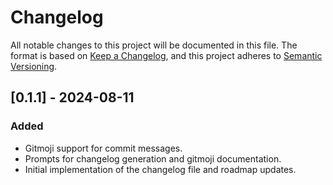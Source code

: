# Changelog

All notable changes to this project will be documented in this file. The format is based on [Keep a Changelog](https://keepachangelog.com/en/1.1.0/), and this project adheres to [Semantic Versioning](https://semver.org/spec/v2.0.0.html).

## [0.1.1] - 2024-08-11

### Added

- Gitmoji support for commit messages.
- Prompts for changelog generation and gitmoji documentation.
- Initial implementation of the changelog file and roadmap updates.
